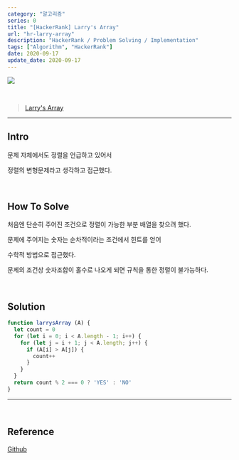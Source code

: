 ```yaml
---
category: "알고리즘"
series: 0
title: "[HackerRank] Larry's Array"
url: "hr-larry-array"
description: "HackerRank / Problem Solving / Implementation"
tags: ["Algorithm", "HackerRank"]
date: 2020-09-17
update_date: 2020-09-17
---
```

![](https://www.notion.so/image/https%3A%2F%2Fs3-us-west-2.amazonaws.com%2Fsecure.notion-static.com%2F9d41c1ed-b707-4925-a36b-726cc66c7341%2Fhacker-rank-logo.png?table=block&id=62d1f9a2-d7ad-4c7e-bb71-ee02ff10d667&width=3260&userId=&cache=v2)

<br>

> [Larry's Array](https://www.hackerrank.com/challenges/larrys-array/problem)

***

## Intro

문제 자체에서도 정렬을 언급하고 있어서

정렬의 변형문제라고 생각하고 접근했다.

<br>

## How To Solve

처음엔 단순히 주어진 조건으로 정렬이 가능한 부분 배열을 찾으려 했다.

문제에 주어지는 숫자는 순차적이라는 조건에서 힌트를 얻어

수학적 방법으로 접근했다.

문제의 조건상 숫자조합이 홀수로 나오게 되면 규칙을 통한 정렬이 불가능하다.

<br>

## Solution

```javascript
function larrysArray (A) {
  let count = 0
  for (let i = 0; i < A.length - 1; i++) {
    for (let j = i + 1; j < A.length; j++) {
      if (A[i] > A[j]) {
        count++
      }
    }
  }
  return count % 2 === 0 ? 'YES' : 'NO'
}
```
***

<br>

## Reference

<span class="reference">

[Github](https://github.com/akasai/Algorithm-Solutions/blob/master/HackerRank/Implementation/31.Larry's_Array.js)

</span>

